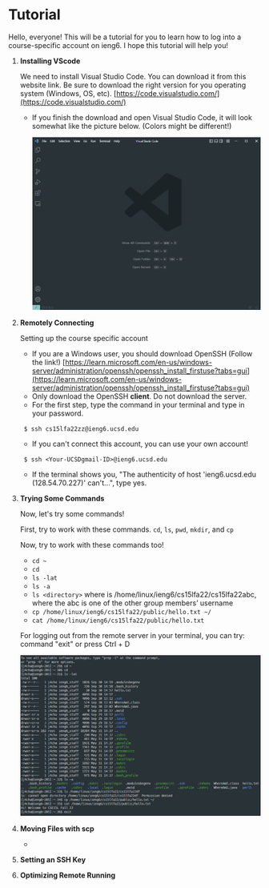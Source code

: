 # __Tutorial__

Hello, everyone! This will be a tutorial for you to learn how to log into a course-specific account on ieng6. I hope this tutorial will help you!

 1. __Installing VScode__

     We need to install Visual Studio Code. You can download it from this website link. Be sure to download the right version for you operating system (Windows, OS, etc). [https://code.visualstudio.com/](https://code.visualstudio.com/)

    - If you finish the download and open Visual Studio Code, it will look somewhat like the picture below. (Colors might be different!)
    
        ![Image](vscodePicture.png) 

2. __Remotely Connecting__

    Setting up the course specific account
    - If you are a Windows user, you should download OpenSSH (Follow the link!) [https://learn.microsoft.com/en-us/windows-server/administration/openssh/openssh_install_firstuse?tabs=gui](https://learn.microsoft.com/en-us/windows-server/administration/openssh/openssh_install_firstuse?tabs=gui)
    - Only download the OpenSSH __client__. Do not download the server.
    - For the first step, type the command in your terminal and type in your password.
    ``` 
     $ ssh cs15lfa22zz@ieng6.ucsd.edu 
    ```
    - If you can't connect this account, you can use your own account!
    ``` 
     $ ssh <Your-UCSDgmail-ID>@ieng6.ucsd.edu 
    ```

    -  If the terminal shows you, "The authenticity of host 'ieng6.ucsd.edu (128.54.70.227)' can't...", type yes.


3. __Trying Some Commands__

    Now, let's try some commands!
    
    First, try to work with these commands. `cd`, `ls`, `pwd`, `mkdir`, and `cp`

    Now, try to work with these commands too! 

    - `cd ~`
    - `cd`
    - `ls -lat`
    - `ls -a`
    - `ls <directory>` where <directory> is /home/linux/ieng6/cs15lfa22/cs15lfa22abc, where the abc is one of the other group members’ username
    - `cp /home/linux/ieng6/cs15lfa22/public/hello.txt ~/`
    - `cat /home/linux/ieng6/cs15lfa22/public/hello.txt`

    For logging out from the remote server in your terminal, you can try: command "exit" or press Ctrl + D

    ![Image](commandwork.png)

4. __Moving Files with scp__

    - 
5. __Setting an SSH Key__
6. __Optimizing Remote Running__